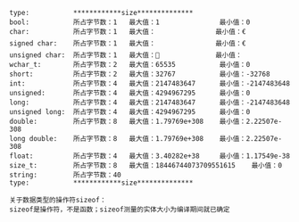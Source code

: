 	type:           ************size**************
	bool:           所占字节数：1   最大值：1               最小值：0
	char:           所占字节数：1   最大值：               最小值：€
	signed char:    所占字节数：1   最大值：               最小值：€
	unsigned char:  所占字节数：1   最大值：              最小值：
	wchar_t:        所占字节数：2   最大值：65535           最小值：0
	short:          所占字节数：2   最大值：32767           最小值：-32768
	int:            所占字节数：4   最大值：2147483647      最小值：-2147483648
	unsigned:       所占字节数：4   最大值：4294967295      最小值：0
	long:           所占字节数：4   最大值：2147483647      最小值：-2147483648
	unsigned long:  所占字节数：4   最大值：4294967295      最小值：0
	double:         所占字节数：8   最大值：1.79769e+308    最小值：2.22507e-308
	long double:    所占字节数：8   最大值：1.79769e+308    最小值：2.22507e-308
	float:          所占字节数：4   最大值：3.40282e+38     最小值：1.17549e-38
	size_t:         所占字节数：8   最大值：18446744073709551615    最小值：0
	string:         所占字节数：40
	type:           ************size**************
	
	关于数据类型的操作符sizeof：
    sizeof是操作符，不是函数；sizeof测量的实体大小为编译期间就已确定